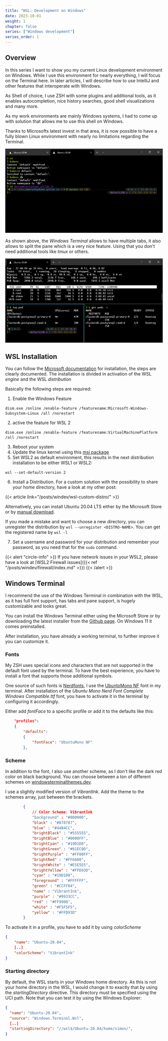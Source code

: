 ```yaml
---
title: "WSL: Development on Windows"
date: 2023-10-01
weight: 1
chapter: false
series: ["Windows development"]
series_order: 1
---
```


## Overview

In this series I want to show you my current Linux development environment on Windows.
While I use this environment for nearly everything, I will focus on the Terminal here. In later articles, I will describe how to use IntelliJ and other features that interoperate with Windows.

As Shell of choice, I use ZSH with some plugins and additional tools, as it enables autocompletion, nice history searches, good shell visualizations and many more.

As my work environments are mainly Windows systems, I had to come up with solution that allows me to use this shell on Windows.

Thanks to Microsofts latest invest in that area, it is now possible to have a fully blown Linux environment with nearly no limitations regarding the Terminal.

![Windows Terminal](windows-terminal.png "Windows Terminal showing the ZSH shell")

As shown above, the _Windows Terminal_ allows to have multiple tabs, it also allows to split the pane which is a very nice feature. 
Using that you don't need additional tools like _tmux_ or others.

![](windows-terminal-2.png "Windows Terminal pane mode")


## WSL Installation
You can follow the [Microsoft documentation](https://docs.microsoft.com/de-de/windows/wsl/install-win10) for installation, the steps are clearly documented.
The installation is divided in activation of the WSL *engine* and the WSL *distribution*

Basically the following steps are required:

1. Enable the Windows Feature

```
dism.exe /online /enable-feature /featurename:Microsoft-Windows-Subsystem-Linux /all /norestart
```

2. active the feature for WSL 2 

```
dism.exe /online /enable-feature /featurename:VirtualMachinePlatform /all /norestart
```

3. Reboot your system
4. Update the linux kernel using this [msi package](https://wslstorestorage.blob.core.windows.net/wslblob/wsl_update_x64.msi)
5. Set WSL2 as default environment, this results in the next distribution installation to be either WSL1 or WSL2:

````
wsl --set-default-version 2
````

6. Install a Distribution. For a custom solution with the possibility to share your home directory, have a look at my other post:

{{< article link="/posts/windev/wsl-custom-distro/" >}}

   Alternatively, you can install Ubuntu 20.04 LTS either by the Microsoft Store
   or by [manual download](https://docs.microsoft.com/de-de/windows/wsl/install-manual).
   
   If you made a mistake and want to choose a new directory, 
   you can unregister the distribution by `wsl --unregister <DISTRO-NAME>`. You can get the registered name by `wsl -l`

7. Set a username and password for your distribution and remember your password, as you need that for the `sudo` command.

{{< alert "circle-info" >}}
If you have network issues in your WSL2, please have a look at [WSL2 Firewall issues]({{< ref "/posts/windev/firewall/index.md" >}})
{{< /alert >}}

## Windows Terminal
I recommend the use of the Windows Terminal in combination with the WSL, as it has full font support,
has tabs and pane support, is hugely customizable and looks great.

You can install the Windows Terminal either using the Microsoft Store or by downloading the latest installer from 
the [Github page](https://github.com/microsoft/terminal/releases/). On Windows 11 it comes preinstalled.

After installation, you have already a working terminal, to further improve it you can customize it.

### Fonts
My ZSH uses special icons and characters that are not supported in the default font used by the terminal.
To have the best experience, you have to install a font that supports those additional symbols.

One source of such fonts is [Nerdfonts](https://www.nerdfonts.com/), I use the [UbuntoMono NF](https://github.com/ryanoasis/nerd-fonts/releases/download/v2.1.0/UbuntuMono.zip) font in my terminal.
After installation of the _Ubuntu Mono Nerd Font Complete Windows Compatible.ttf_ font, you have to activate it in the terminal by
configuring it accordingly. 

Either add _fontFace_ to a specific profile or add it to the defaults like this:

```json
    "profiles":
    {
        "defaults":
        {
            "fontFace": "UbuntuMono NF"
        },
```

### Scheme
In addition to the font, I also use another scheme, as I don't like the dark red color on black background.
You can choose between a ton of different schemes on [windowsterminalthemes.dev](https://windowsterminalthemes.dev/).

I use a slightly modified version of _VibrantInk_.
Add the theme to the schemes array, just between the brackets.

```json
        {
            // Color Scheme: VibrantInk
            "background" : "#000000",
            "black" : "#878787",
            "blue" : "#44B4CC",
            "brightBlack" : "#555555",
            "brightBlue" : "#0000FF",
            "brightCyan" : "#19D1D8",
            "brightGreen" : "#81EC0D",
            "brightPurple" : "#FF00FF",
            "brightRed" : "#FF6600",
            "brightWhite" : "#E5E5E5",
            "brightYellow" : "#FFD93D",
            "cyan" : "#19D1D8",
            "foreground" : "#FFFFFF",
            "green" : "#CCFF04",
            "name" : "VibrantInk",
            "purple" : "#9933CC",
            "red" : "#FF9900",
            "white" : "#F5F5F5",
            "yellow" : "#FFD93D"
        }
```

To activate it in a profile, you have to add it by using _colorScheme_

```json
{
    "name": "Ubuntu-20.04",
    [..]
    "colorScheme": "VibrantInk"
}
```

### Starting directory
By default, the WSL starts in your Windows home directory. As this is not your home directory in the WSL,
I would change it to exactly that by using the _startingDirectory_ directive. 
This directory must be specified using the UCI path. Note that you can test it by using the Windows Explorer:

```json
{
  "name": "Ubuntu-20.04",
  "source": "Windows.Terminal.Wsl",
  [..]
  "startingDirectory": "//wsl$/Ubuntu-20.04/home/simon/",
}
```
